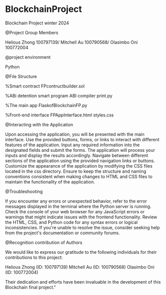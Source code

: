 # BlockchainProject

Blockchain Project winter 2024

@Project Group Members 

Helious Zhong 100797139/
Mitchell Au		100790568/
Olasimbo Oni	100772004

@project environment

Python

@File Structure

%Smart contract
FPcontructbuilder.sol

%ABi detention smart program
ABI compiler print.py

%The main app
FlaskofBlockchainFP.py

%Front-end interface
FPAppInterface.html
styles.css


@Interacting with the Application

Upon accessing the application, you will be presented with the main interface.
Use the provided buttons, forms, or links to interact with different features of the application.
Input any required information into the designated fields and submit the forms.
The application will process your inputs and display the results accordingly.
Navigate between different sections of the application using the provided navigation links or buttons.
Customize the appearance of the application by modifying the CSS files located in the css directory.
Ensure to keep the structure and naming conventions consistent when making changes to HTML and CSS files to maintain the functionality of the application.

@Troubleshooting

If you encounter any errors or unexpected behavior, refer to the error messages displayed in the terminal where the Python server is running.
Check the console of your web browser for any JavaScript errors or warnings that might indicate issues with the frontend functionality.
Review the HTML, CSS, and Python code for any syntax errors or logical inconsistencies.
If you're unable to resolve the issue, consider seeking help from the project's documentation or community forums.

@Recognition contribution of Authors

We would like to express our gratitude to the following individuals for their contributions to this project:

Helious Zhong (ID: 100797139)
Mitchell Au (ID: 100790568)
Olasimbo Oni (ID: 100772004)

Their dedication and efforts have been invaluable in the development of this Blockchain final project."
